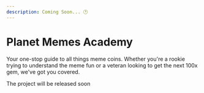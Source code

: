 ```yaml
---
description: Coming Soon... 🕑
---
```


# Planet Memes Academy

Your one-stop guide to all things meme coins. Whether you're a rookie trying to understand the meme fun or a veteran looking to get the next 100x gem, we've got you covered.

The project will be released soon
